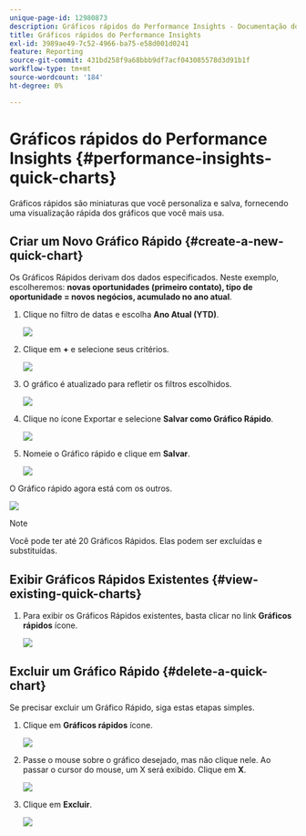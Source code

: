 ```yaml
---
unique-page-id: 12980873
description: Gráficos rápidos do Performance Insights - Documentação do Marketo - Documentação do produto
title: Gráficos rápidos do Performance Insights
exl-id: 3989ae49-7c52-4966-ba75-e58d001d0241
feature: Reporting
source-git-commit: 431bd258f9a68bbb9df7acf043085578d3d91b1f
workflow-type: tm+mt
source-wordcount: '184'
ht-degree: 0%

---
```


# Gráficos rápidos do Performance Insights {#performance-insights-quick-charts}

Gráficos rápidos são miniaturas que você personaliza e salva, fornecendo uma visualização rápida dos gráficos que você mais usa.

## Criar um Novo Gráfico Rápido {#create-a-new-quick-chart}

Os Gráficos Rápidos derivam dos dados especificados. Neste exemplo, escolheremos: **novas oportunidades (primeiro contato), tipo de oportunidade = novos negócios, acumulado no ano atual**.

1. Clique no filtro de datas e escolha **Ano Atual (YTD)**.

   ![](assets/1-2.png)

1. Clique em **+** e selecione seus critérios.

   ![](assets/2-2.png)

1. O gráfico é atualizado para refletir os filtros escolhidos.

   ![](assets/3-3.png)

1. Clique no ícone Exportar e selecione **Salvar como Gráfico Rápido**.

   ![](assets/4-2.png)

1. Nomeie o Gráfico rápido e clique em **Salvar**.

   ![](assets/5-3.png)

O Gráfico rápido agora está com os outros.

![](assets/6-3.png)

>[!NOTE]
>
>Você pode ter até 20 Gráficos Rápidos. Elas podem ser excluídas e substituídas.

## Exibir Gráficos Rápidos Existentes {#view-existing-quick-charts}

1. Para exibir os Gráficos Rápidos existentes, basta clicar no link **Gráficos rápidos** ícone.

   ![](assets/7-1.png)

## Excluir um Gráfico Rápido {#delete-a-quick-chart}

Se precisar excluir um Gráfico Rápido, siga estas etapas simples.

1. Clique em **Gráficos rápidos** ícone.

   ![](assets/8-1.png)

1. Passe o mouse sobre o gráfico desejado, mas não clique nele. Ao passar o cursor do mouse, um X será exibido. Clique em **X**.

   ![](assets/9-2.png)

1. Clique em **Excluir**.

   ![](assets/10-1.png)
